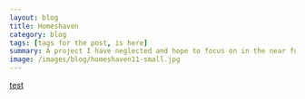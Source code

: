 ```yaml
---
layout: blog
title: Homeshaven
category: blog
tags: [tags for the post, is here]
summary: A project I have neglected and hope to focus on in the near future. Death Metal cover band Homeshaven was formed with Barndoor Nemeth, Molly Ryan, Lee Heineman, and Ryan Comisky. Our first and only performance was at The Foundation on New Years Eve – 2012.
image: /images/blog/homeshaven11-small.jpg
---
```


<a href="google.com">test</a>
